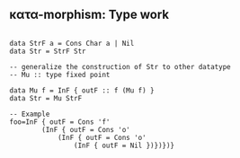 κατα-morphism: Type work
------------------------

<pre class="haskell"><code>
data StrF a = Cons Char a | Nil
data Str = StrF Str

-- generalize the construction of Str to other datatype
-- Mu :: type fixed point

data Mu f = InF { outF :: f (Mu f) }
data Str = Mu StrF

-- Example
foo=InF { outF = Cons 'f'
		(InF { outF = Cons 'o'
			(InF { outF = Cons 'o'
				(InF { outF = Nil })})})}</code></pre>
